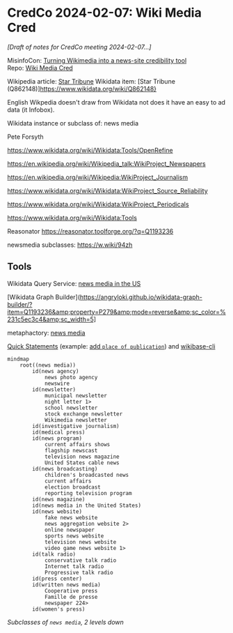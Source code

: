

# CredCo 2024-02-07: Wiki Media Cred

*[Draft of notes for CredCo meeting 2024-02-07…]*


MisinfoCon: [Turning Wikimedia into a news-site credibility tool](https://misinfocon.com/turning-wikimedia-into-a-news-site-credibility-tool-422dbf28fde)<br>
Repo: [Wiki Media Cred](https://github.com/hearvox/wiki-media-cred/)

Wikipedia article: [Star Tribune](https://en.wikipedia.org/wiki/Star_Tribune)
Wikidata item: [Star Tribune (Q862148)]https://www.wikidata.org/wiki/Q862148}

English Wikpedia doesn't draw from Wikidata not does it have an easy to ad data (it Infobox).

Wikidata instance or subclass of: news media

Pete Forsyth

https://www.wikidata.org/wiki/Wikidata:Tools/OpenRefine

https://en.wikipedia.org/wiki/Wikipedia_talk:WikiProject_Newspapers

https://en.wikipedia.org/wiki/Wikipedia:WikiProject_Journalism

https://www.wikidata.org/wiki/Wikidata:WikiProject_Source_Reliability

https://www.wikidata.org/wiki/Wikidata:WikiProject_Periodicals

https://www.wikidata.org/wiki/Wikidata:Tools

Reasonator
https://reasonator.toolforge.org/?q=Q1193236

newsmedia subclasses: https://w.wiki/94zh

## Tools
Wikidata Query Service: [news media in the US](https://w.wiki/94zY)


[Wikidata Graph Builder](https://angryloki.github.io/wikidata-graph-builder/?item=Q1193236&amp;property=P279&amp;mode=reverse&amp;sc_color=%231c5ec3c4&amp;sc_width=5]


metaphactory: [news media](https://wikidata.metaphacts.com/resource/wd:Q1193236)

[Quick Statements](https://quickstatements.toolforge.org/#/) (example: [add `place of publication`](https://quickstatements.toolforge.org/#/batch/128928)) and [wikibase-cli](https://github.com/maxlath/wikibase-cli)


```mermaid
mindmap
	root((news media))
		id(news agency)
			news photo agency
			newswire
		id(newsletter)
			municipal newsletter
			night letter 1>
			school newsletter
			stock exchange newsletter
			Wikimedia newsletter
		id(investigative journalism)	
		id(medical press)	
		id(news program)	
			current affairs shows
			flagship newscast
			television news magazine
			United States cable news
		id(news broadcasting)	
			children's broadcasted news
			current affairs
			election broadcast
			reporting television program
		id(news magazine)
		id(news media in the United States)
		id(news website)
			fake news website
			news aggregation website 2>
			online newspaper
			sports news website
			television news website
			video game news website 1>
		id(talk radio)
			conservative talk radio
			Internet talk radio
			Progressive talk radio
		id(press center)	
		id(written news media)
			Cooperative press
			Famille de presse
			newspaper 224>
		id(women's press)
```
*Subclasses of `news media`, 2 levels down*

